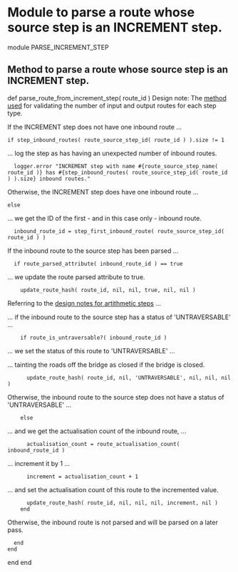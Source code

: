 # Module to parse a route whose source step is an INCREMENT step.

module PARSE_INCREMENT_STEP
## Method to parse a route whose source step is an INCREMENT step.

  def parse_route_from_increment_step( route_id )
Design note: The [method used](https://ukparliament.github.io/ontologies/procedure/flowcharts/meta/design-notes/with-step-types/#validating-inputs-and-outputs-to-steps) for validating the number of input and output routes for each step type.

If the INCREMENT step does not have one inbound route ...

    if step_inbound_routes( route_source_step_id( route_id ) ).size != 1
... log the step as has having an unexpected number of inbound routes.

      logger.error "INCREMENT step with name #{route_source_step_name( route_id )} has #{step_inbound_routes( route_source_step_id( route_id ) ).size} inbound routes."
Otherwise, the INCREMENT step does have one inbound route ...

    else
... we get the ID of the first - and in this case only - inbound route.

      inbound_route_id = step_first_inbound_route( route_source_step_id( route_id ) )
If the inbound route to the source step has been parsed ...

      if route_parsed_attribute( inbound_route_id ) == true
... we update the route parsed attribute to true.

        update_route_hash( route_id, nil, nil, true, nil, nil )
Referring to the [design notes for artithmetic steps](https://ukparliament.github.io/ontologies/procedure/flowcharts/meta/design-notes/with-step-types/#arithmetic-steps) ...

... if the inbound route to the source step has a status of 'UNTRAVERSABLE' ...

        if route_is_untraversable?( inbound_route_id )
... we set the status of this route to 'UNTRAVERSABLE' ...

... tainting the roads off the bridge as closed if the bridge is closed.

          update_route_hash( route_id, nil, 'UNTRAVERSABLE', nil, nil, nil )
Otherwise, the inbound route to the source step does not have a status of 'UNTRAVERSABLE' ...

        else
... and we get the actualisation count of the inbound route, ...

          actualisation_count = route_actualisation_count( inbound_route_id )
... increment it by 1 ...

          increment = actualisation_count + 1
... and set the actualisation count of this route to the incremented value.

          update_route_hash( route_id, nil, nil, nil, increment, nil )
        end
Otherwise, the inbound route is not parsed and will be parsed on a later pass.

      end
    end
  end
end